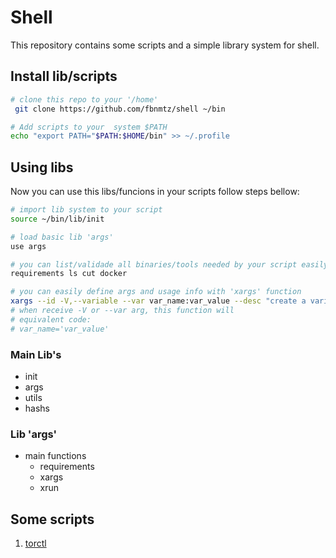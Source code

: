 <!--
 ############################################################################
 Project: shell (none)
 File...: readme.md
 Created: Friday, 2022/12/30 - 04:54:21
 Author.: @fbnmtz, (fabiano.matoz@gmail.com)
 ~·~·~·~·~·~·~·~·~·~·~·~·~~·~·~·~·~·~·~·~·~·~·~·~·~~·~·~·~·~·~~·~·~·~·~·~·~·~
 Last Modified: Saturday, 2022/12/31 - 11:06:48
 Modified By..: @fbnmtz, (fabiano.matoz@gmail.com)
 ~·~·~·~·~·~·~·~·~·~·~·~·~~·~·~·~·~·~·~·~·~·~·~·~·~~·~·~·~·~·~~·~·~·~·~·~·~·~
 Version: 0.0.1.57
 ~·~·~·~·~·~·~·~·~·~·~·~·~~·~·~·~·~·~·~·~·~·~·~·~·~~·~·~·~·~·~~·~·~·~·~·~·~·~
 Description: 
  >
 ############################################################################
 HISTORY:
-->
# Shell

This repository contains some scripts and a simple library system for shell.

## Install lib/scripts

```bash
# clone this repo to your '/home'
 git clone https://github.com/fbnmtz/shell ~/bin

# Add scripts to your  system $PATH
echo "export PATH="$PATH:$HOME/bin" >> ~/.profile
```

## Using libs

Now you can use this libs/funcions in your scripts follow steps bellow:

```bash
# import lib system to your script
source ~/bin/lib/init  

# load basic lib 'args'
use args

# you can list/validade all binaries/tools needed by your script easily using 'requirements' function
requirements ls cut docker

# you can easily define args and usage info with 'xargs' function
xargs --id -V,--variable --var var_name:var_value --desc "create a variable named as 'var_name' with 'var_value'"
# when receive -V or --var arg, this function will 
# equivalent code:
# var_name='var_value'    

```

### Main Lib's

* init
* args
* utils
* hashs

### Lib 'args'

* main functions
  * requirements
  * xargs
  * xrun

## Some scripts

1. [torctl](./docs/torctl.md)
